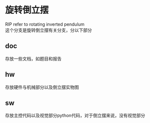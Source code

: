 # 旋转倒立摆
RIP refer to rotating inverted pendulum  
这个分支是旋转倒立摆有关分支，分以下部分  
## doc
存放一些文档，如题目和报告
## hw
存放硬件与机械部分以及倒立摆实物图
## sw
存放主控代码以及视觉部分python代码，对于倒立摆来说，没有视觉部分